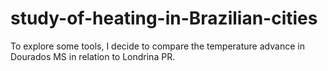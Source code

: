 # study-of-heating-in-Brazilian-cities
To explore some tools, I decide to compare the temperature advance in Dourados MS in relation to Londrina PR.
